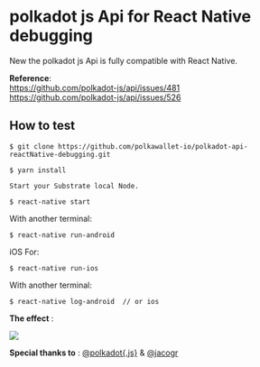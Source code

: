 # polkadot js Api for React Native debugging

New the polkadot js Api is fully compatible with React Native. 

**Reference**:  
<https://github.com/polkadot-js/api/issues/481>  
<https://github.com/polkadot-js/api/issues/526>

## How to test

```
$ git clone https://github.com/polkawallet-io/polkadot-api-reactNative-debugging.git
```

```
$ yarn install
```

```
Start your Substrate local Node.
```

```
$ react-native start
```
With another terminal:

```
$ react-native run-android
```

iOS For:

```
$ react-native run-ios
```
With another terminal:

```
$ react-native log-android  // or ios
```

**The effect** :  

![](https://user-images.githubusercontent.com/34789555/50756709-fc135d80-1297-11e9-9b61-7f86421e42e2.png)

**Special thanks to** : [@polkadot{.js}](https://github.com/polkadot-js)  &  [@jacogr](https://github.com/jacogr)
